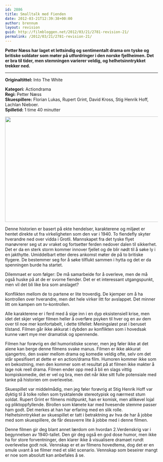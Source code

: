 ```yaml
---
id: 2886
title: Smalltalk med Fienden
date: 2012-03-21T12:39:38+00:00
author: brennum
layout: revision
guid: http://filmbloggen.net/2012/03/21/2781-revision-21/
permalink: /2012/03/21/2781-revision-21/
---
```

**Petter Næss har laget et lettsindig og sentimentalt drama om tyske og britiske soldater som møter på utfordringer i den norske fjellheimen. Det er bra til tider, men stemningen varierer veldig, og helhetsinntrykket trekker ned.**  
****

**<!--more-->Originaltittel:** Into The White

  
**Kategori:** Actiondrama  
**Regi:** Petter Næss  
**Skuespillere:** Florian Lukas, Rupert Grint, David Kross, Stig Henrik Hoff, Lachlan Nieboer.  
**Spilletid:** 1 time 40 minutter

<a href="http://filmbloggen.net/?attachment_id=2843" rel="attachment wp-att-2843"><img class="alignnone size-large wp-image-2843" src="http://filmbloggen.net/wp-content/uploads//2012/03/322863-np_jpg_98257d-620x348.jpg" alt="" width="620" height="348" /></a>

Denne historien er basert på ekte hendelser, karakterene og miljøet er hentet direkte ut fra virkeligheten som den var i 1940. To fiendefly skyter hverandre ned over vidda i Grotli. Mannskapet fra det tyske flyet manøvrerer seg ut av vraket og fortsetter ferden nedover dalen til sikkerhet. Det er da en sterk storm kommer innover fjellet og de blir nødt til å søke ly i en jakthytte. Umiddelbart etter deres ankomst møter de på to britiske flygere. De bestemmer seg for å søke tilflukt sammen i hytta og det er da spenningen burde ha startet.

Dilemmaet er som følger: De må samarbeide for å overleve, men de må også huske på at de er svorne fiender. Det er et interessant utgangspunkt, men vil det bli like bra som anslaget?

Konflikten mellom de to partene er lite troverdig. De kjemper om å ha kontrollen over hverandre, men det hele virker litt for avslappet. Det minner litt om kampen om tv-kontrollen.

Alle karakterene er i ferd med å sige inn i en dyp eksistensiell krise, men idet det skjer velger filmen heller å overføre psyken til hver og en av dem over til noe mer konfortabelt, i dette tilfellet: Meningsløst prat i beruset tilstand. Filmen går ikke akkurat i dybden av konflikten som i hovedsak kunne vært mye mer dramatisk og spennende.

Filmen har forøvrig en del humoristiske scener, men jeg føler ikke at det alene kan berge denne filmens svake manus. Filmen er ikke akkurat sjangertro, den svaier mellom drama og komedie veldig ofte, selv om det står spesifisert at dette er en action/drama film. Humoren kommer ikke som en bekostning, men den kommer som et resultat på at filmen ikke makter å lage nok reell drama. Filmen ender opp med å bli en slags vittig kompiskomedie, det er vel og bra, men det når ikke sitt fulle potensiale med tanke på historien om overlevelse.

Skuespillet var middelmådig, men jeg føler forøvrig at Stig Henrik Hoff var dyktig til å tolke rollen som tysktalende stereotypisk og nærmest stum soldat. Rupert Grint er filmens midtpunkt, han er komisk, men allikevel lojal og pliktoppfyllende. Birollen som klønete kar med hvesende stemme passer ham godt. Det merkes at han har erfaring med en slik rolle. Helhetsinntrykket av skuespillet er tatt i betraktning av hva de har å jobbe med som skuespillere, de får dessverre lite å jobbe med i denne filmen.

Denne filmen gir deg blant annet lærdom om hvordan 2.Verdenskrig var i begynnelsen av 1940-tallet. Den gir deg også en god dose humor, men ikke ha for store forventninger, den klarer ikke å visualisere dramaet rundt overlevelse godt nok. Vennskap er et av filmens hovedtema, dog det er en smule uvant å se filmer med et slikt scenario. Vennskap som beseirer mangt er noe som absolutt kan anbefales å se.